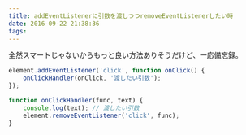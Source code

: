 ```yaml
---
title: addEventListenerに引数を渡しつつremoveEventListenerしたい時
date: 2016-09-22 21:38:36
tags:
---
```


全然スマートじゃないからもっと良い方法ありそうだけど、一応備忘録。

``` js
element.addEventListener('click', function onClick() {
    onClickHandler(onClick, '渡したい引数');
});

function onClickHandler(func, text) {
    console.log(text); // 渡したい引数
    element.removeEventListener('click', func);
}
```